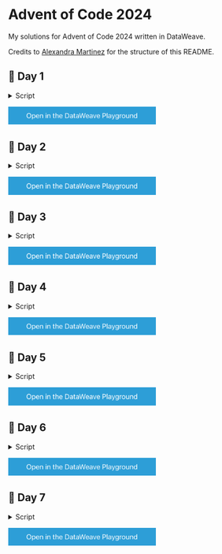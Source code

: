 # Advent of Code 2024

My solutions for Advent of Code 2024 written in DataWeave.

Credits to [Alexandra Martinez](https://github.com/alexandramartinez/adventofcode-2024/tree/main) for the structure of this README.

## 🔹 Day 1

<details>
  <summary>Script</summary>
https://github.com/mtransier/AdventOfCode2024/blob/1ed4f7cce2a681169e490271764e49eae0366f1a/day1/transform.dwl
</details>

<a href="https://dataweave.mulesoft.com/learn/playground?projectMethod=GHRepo&repo=mtransier%2FAdventOfCode2024&path=day1"><img width="300" src="https://github.com/alexandramartinez/adventofcode-2024/raw/main/images/dwplayground-button.png"></a>

## 🔹 Day 2

<details>
  <summary>Script</summary>
https://github.com/mtransier/AdventOfCode2024/blob/1ed4f7cce2a681169e490271764e49eae0366f1a/day2/transform.dwl
</details>

<a href="https://dataweave.mulesoft.com/learn/playground?projectMethod=GHRepo&repo=mtransier%2FAdventOfCode2024&path=day2"><img width="300" src="https://github.com/alexandramartinez/adventofcode-2024/raw/main/images/dwplayground-button.png"></a>

## 🔹 Day 3

<details>
  <summary>Script</summary>
https://github.com/mtransier/AdventOfCode2024/blob/1ed4f7cce2a681169e490271764e49eae0366f1a/day3/transform.dwl
</details>

<a href="https://dataweave.mulesoft.com/learn/playground?projectMethod=GHRepo&repo=mtransier%2FAdventOfCode2024&path=day3"><img width="300" src="https://github.com/alexandramartinez/adventofcode-2024/raw/main/images/dwplayground-button.png"></a>

## 🔹 Day 4

<details>
  <summary>Script</summary>
https://github.com/mtransier/AdventOfCode2024/blob/1ed4f7cce2a681169e490271764e49eae0366f1a/day4/transform.dwl
</details>

<a href="https://dataweave.mulesoft.com/learn/playground?projectMethod=GHRepo&repo=mtransier%2FAdventOfCode2024&path=day4"><img width="300" src="https://github.com/alexandramartinez/adventofcode-2024/raw/main/images/dwplayground-button.png"></a>

## 🔹 Day 5

<details>
  <summary>Script</summary>
https://github.com/mtransier/AdventOfCode2024/blob/1ed4f7cce2a681169e490271764e49eae0366f1a/day5/transform.dwl
</details>

<a href="https://dataweave.mulesoft.com/learn/playground?projectMethod=GHRepo&repo=mtransier%2FAdventOfCode2024&path=day5"><img width="300" src="https://github.com/alexandramartinez/adventofcode-2024/raw/main/images/dwplayground-button.png"></a>

## 🔹 Day 6

<details>
  <summary>Script</summary>
https://github.com/mtransier/AdventOfCode2024/blob/1ed4f7cce2a681169e490271764e49eae0366f1a/day6/transform.dwl
</details>

<a href="https://dataweave.mulesoft.com/learn/playground?projectMethod=GHRepo&repo=mtransier%2FAdventOfCode2024&path=day6"><img width="300" src="https://github.com/alexandramartinez/adventofcode-2024/raw/main/images/dwplayground-button.png"></a>

## 🔹 Day 7

<details>
  <summary>Script</summary>
https://github.com/mtransier/AdventOfCode2024/blob/1ed4f7cce2a681169e490271764e49eae0366f1a/day7/transform.dwl
</details>

<a href="https://dataweave.mulesoft.com/learn/playground?projectMethod=GHRepo&repo=mtransier%2FAdventOfCode2024&path=day7"><img width="300" src="https://github.com/alexandramartinez/adventofcode-2024/raw/main/images/dwplayground-button.png"></a>
